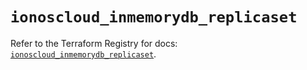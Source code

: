 # `ionoscloud_inmemorydb_replicaset`

Refer to the Terraform Registry for docs: [`ionoscloud_inmemorydb_replicaset`](https://registry.terraform.io/providers/ionos-cloud/ionoscloud/6.7.12/docs/resources/inmemorydb_replicaset).
